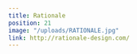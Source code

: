 ```yaml
---
title: Rationale
position: 21
image: "/uploads/RATIONALE.jpg"
link: http://rationale-design.com/
---
```


